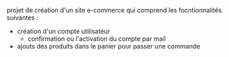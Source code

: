 projet de création d'un site e-commerce qui comprend les focntionnalités suivantes :
- création d'un compte utilisateur
   - confirmation ou l'activation du compte par mail
- ajouts des produits dans le panier pour passer une commande 
